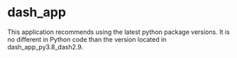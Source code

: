 # dash_app

This application recommends using the latest python package versions. It is no different in Python code than the version located in dash_app_py3.8_dash2.9.